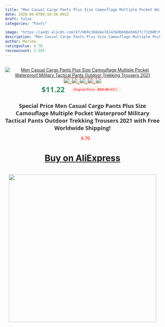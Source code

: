 ```yaml
---
title: "Men Casual Cargo Pants Plus Size Camouflage Multiple Pocket Waterproof Military Tactical Pants Outdoor Trekking Trousers 2021"
date: 2020-04-6T08:10:36.892Z
draft: false
categories: "Pants"

image: "https://ae01.alicdn.com/kf/H6913b8d4e7d143bdbbb8e5662fc732b0P/Men-Casual-Cargo-Pants-Plus-Size-Camouflage-Multiple-Pocket-Waterproof-Military-Tactical-Pants-Outdoor-Trekking-Trousers.jpg"
description: "Men Casual Cargo Pants Plus Size Camouflage Multiple Pocket Waterproof Military Tactical Pants Outdoor Trekking Trousers 2021"
author: Marsha
ratingvalue: 4.70
reviewcount: 2.555
---
```

<br>
<div style="text-align: center;">
<a href="https://s.click.aliexpress.com/e/_AZSUkz" target="_blank" rel="nofollow noopener noreferrer"><img alt="Men Casual Cargo Pants Plus Size Camouflage Multiple Pocket Waterproof Military Tactical Pants Outdoor Trekking Trousers 2021" class="magnifier-image" src="https://ae01.alicdn.com/kf/H6913b8d4e7d143bdbbb8e5662fc732b0P/Men-Casual-Cargo-Pants-Plus-Size-Camouflage-Multiple-Pocket-Waterproof-Military-Tactical-Pants-Outdoor-Trekking-Trousers.jpg_640x640.jpg">
<br>
<img style="border:1px solid salmon" src="https://ae01.alicdn.com/kf/H6913b8d4e7d143bdbbb8e5662fc732b0P/Men-Casual-Cargo-Pants-Plus-Size-Camouflage-Multiple-Pocket-Waterproof-Military-Tactical-Pants-Outdoor-Trekking-Trousers.jpg_120x120.jpg">&nbsp;&nbsp;<img style="border:1px solid salmon" src="https://ae01.alicdn.com/kf/H66cf3eb06582406691ffb0642d2e92e4t/Men-Casual-Cargo-Pants-Plus-Size-Camouflage-Multiple-Pocket-Waterproof-Military-Tactical-Pants-Outdoor-Trekking-Trousers.jpg_120x120.jpg">&nbsp;&nbsp;<img style="border:1px solid salmon" src="https://ae01.alicdn.com/kf/H17383572a69c414b84b2e5fa53dd4d12o/Men-Casual-Cargo-Pants-Plus-Size-Camouflage-Multiple-Pocket-Waterproof-Military-Tactical-Pants-Outdoor-Trekking-Trousers.jpg_120x120.jpg">&nbsp;&nbsp;<img style="border:1px solid salmon" src="https://ae01.alicdn.com/kf/H20e678cf26f24ea18248b2700687f90eT/Men-Casual-Cargo-Pants-Plus-Size-Camouflage-Multiple-Pocket-Waterproof-Military-Tactical-Pants-Outdoor-Trekking-Trousers.jpg_120x120.jpg">&nbsp;&nbsp;<img style="border:1px solid salmon" src="https://ae01.alicdn.com/kf/H8da93960cc8d4d16b7f8000553536547k/Men-Casual-Cargo-Pants-Plus-Size-Camouflage-Multiple-Pocket-Waterproof-Military-Tactical-Pants-Outdoor-Trekking-Trousers.jpg_120x120.jpg"></a></div><br0>
<div style="text-align: center;"><span style="background-color: white; border: 0px; box-sizing: border-box; color: seagreen; display: inline-block; font-family: &quot;open sans&quot; , &quot;arial&quot; , &quot;helvetica&quot; , sans-serif , &quot;heiti&quot;; font-size: 24px; font-stretch: inherit; font-weight: 700; line-height: inherit; margin: 0px 10px 0px 0px; padding: 0px; vertical-align: middle;">$11.22 </span>
<span style="background: rgb(255 , 241 , 241); border-radius: 3px; border: 0px; box-sizing: border-box; color: #ff4747; display: inline-block; font-family: inherit; font-size: 12px; font-stretch: inherit; font-style: inherit; font-variant: inherit; font-weight: 600; line-height: inherit; margin: 0px; padding: 2px 5px; transform: scale(0.9); vertical-align: middle;">Original Price : <b style="text-decoration: line-through;">$20.40 </b> 45%&nbsp;&nbsp;</span></div>
<h1 style="color: #333333; display: inline-block; font-family: &quot;open sans&quot; , &quot;arial&quot; , &quot;helvetica&quot; , sans-serif , &quot;heiti&quot;; font-size: 18px; font-stretch: inherit; font-weight: 700; text-align: center;">Special Price Men Casual Cargo Pants Plus Size Camouflage Multiple Pocket Waterproof Military Tactical Pants Outdoor Trekking Trousers 2021 with Free Worldwide Shipping!</h1>
<div style="color: #ff4747; text-align: center;">
<img src="https://4.bp.blogspot.com/-M0ZcTcb-5uY/XleCXlxnR4I/AAAAAAAAAEc/OrjgMkXV1oMQFaCRZj5HQwOCBcu3w1FegCPcBGAYYCw/s1600/star.png" style="height: 15px;">&nbsp;<b>4.70</b></div>
<div class="button_cont" align="center"><a class="buynow_a" href="https://s.click.aliexpress.com/e/_AZSUkz" target="_blank" rel="nofollow noopener noreferrer"><H1>Buy on AliExpress</H1></a></div><br>
<div class="separator" style="clear: both; text-align: center;">
<img src="https://lh3.googleusercontent.com/-pTy5HemUv9M/XlePHvY0dAI/AAAAAAAAAE4/0nX5iRUoIWY8eMW9Dpxeirr157OZliDIgCLcBGAsYHQ/s1600/badge.gif" width="480">
</div>
